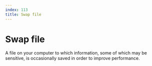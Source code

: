 ```yaml
---
index: 113
title: Swap file
---
```

# Swap file

A file on your computer to which information, some of which may be sensitive, is occasionally saved in order to improve performance.
